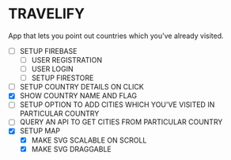 # TRAVELIFY

App that lets you point out countries which you've already visited.

- [ ] SETUP FIREBASE
  - [ ] USER REGISTRATION
  - [ ] USER LOGIN
  - [ ] SETUP FIRESTORE
- [ ] SETUP COUNTRY DETAILS ON CLICK
- [x] SHOW COUNTRY NAME AND FLAG
- [ ] SETUP OPTION TO ADD CITIES WHICH YOU'VE VISITED IN PARTICULAR COUNTRY
- [ ] QUERY AN API TO GET CITIES FROM PARTICULAR COUNTRY
- [x] SETUP MAP
  - [x] MAKE SVG SCALABLE ON SCROLL
  - [x] MAKE SVG DRAGGABLE
